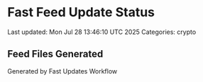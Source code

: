 # Fast Feed Update Status
Last updated: Mon Jul 28 13:46:10 UTC 2025
Categories: crypto

## Feed Files Generated

Generated by Fast Updates Workflow

